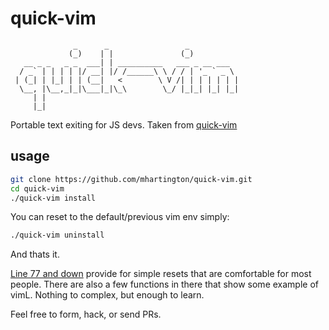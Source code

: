 # quick-vim
```
              _      _                 _           
             (_)    | |               (_)          
   __ _ _   _ _  ___| | __________   ___ _ __ ___  
  / _` | | | | |/ __| |/ /______\ \ / / | '_ ` _ \ 
 | (_| | |_| | | (__|   <        \ V /| | | | | | |
  \__, |\__,_|_|\___|_|\_\        \_/ |_|_| |_| |_|
     | |                                           
     |_|                                           
```
Portable text exiting for JS devs.
Taken from [quick-vim](github.com/brianleroux/quick-vim)

## usage

```bash
git clone https://github.com/mhartington/quick-vim.git
cd quick-vim
./quick-vim install
```

You can reset to the default/previous vim env simply:

```bash
./quick-vim uninstall
```

And thats it.


[Line 77 and down](https://github.com/mhartington/quick-vim/blob/master/vimrc#L77) provide for simple resets that are comfortable for most people. There are also a few functions in there that show some example of vimL. Nothing to complex, but enough to learn.

Feel free to form, hack, or send PRs.

